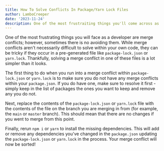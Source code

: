 ```yaml
---
title: How To Solve Conflicts In Package/Yarn Lock Files
author: LamboCreeper
date: '2023-11-24'
description: One of the most frustraiting things you'll come across as a developer is conflicts, what makes them even worse is when they are in programatically generated lock files.
---
```


One of the most frustrating things you will face as a developer are merge conflicts; however, sometimes there is no avoiding them. While merge conflicts aren't necessarily difficult to solve within your own code, they can be tricky if they occur in a pre-generated file like `package-lock.json` or `yarn.lock`. Thankfully, solving a merge conflict in one of these files is a lot simpler than it looks.

The first thing to do when you run into a merge conflict within `package-lock.json` or `yarn.lock` is to make sure you do not have any merge conflicts within your `package.json`. If you do have one, make sure to resolve it first - simply keep in the list of packages the ones you want to keep and remove any you do not.

Next, replace the contents of the `package-lock.json` or `yarn.lock` file with the contents of the file on the branch you are merging in from (for example, the `main` or `master` branch). This should mean that there are no changes if you went to merge from this point.

Finally, rerun `npm i` or `yarn` to install the missing dependencies. This will add or remove any dependencies you've changed in the `package.json` updating the `package-lock.json` or `yarn.lock` in the process. Your merge conflict will now be sorted!
